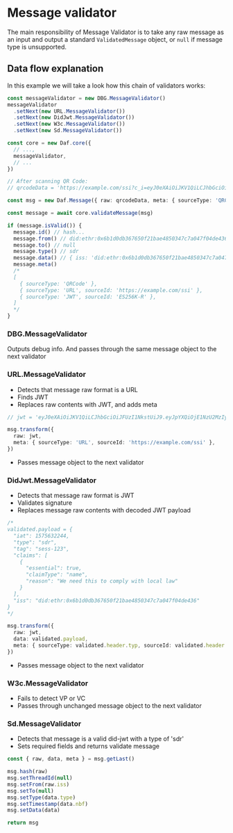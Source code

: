 # Message validator

The main responsibility of Message Validator is to take any raw message as an input and output a standard `ValidatedMessage` object, or `null` if message type is unsupported.

## Data flow explanation

In this example we will take a look how this chain of validators works:

```ts
const messageValidator = new DBG.MessageValidator()
messageValidator
  .setNext(new URL.MessageValidator())
  .setNext(new DidJwt.MessageValidator())
  .setNext(new W3c.MessageValidator())
  .setNext(new Sd.MessageValidator())

const core = new Daf.core({
  // ...,
  messageValidator,
  // ...
})

// After scanning QR Code:
// qrcodeData = 'https://example.com/ssi?c_i=eyJ0eXAiOiJKV1QiLCJhbGciOiJFUzI1NkstUiJ9.eyJpYXQiOjE1NzU2MzIyNDQsInR5cGUiOiJzZHIiLCJ0YWciOiJzZXNzLTEyMyIsImNsYWltcyI6W3siZXNzZW50aWFsIjp0cnVlLCJjbGFpbVR5cGUiOiJuYW1lIiwicmVhc29uIjoiV2UgbmVlZCB0aGlzIHRvIGNvbXBseSB3aXRoIGxvY2FsIGxhdyJ9XSwiaXNzIjoiZGlkOmV0aHI6MHg2YjFkMGRiMzY3NjUwZjIxYmFlNDg1MDM0N2M3YTA0N2YwNGRlNDM2In0.lhv_sGFQX0258CJF50J9cRdF7mmzo9Jx137oWTu0VF3A1CkEI88dDYA5Usj0HKH_2tHKA5b-S1_Akb-mDz9v9QE'

const msg = new Daf.Message({ raw: qrcodeData, meta: { sourceType: 'QRCode' })

const message = await core.validateMessage(msg)

if (message.isValid()) {
  message.id() // hash...
  message.from() // did:ethr:0x6b1d0db367650f21bae4850347c7a047f04de436
  message.to() // null
  message.type() // sdr
  message.data() // { iss: 'did:ethr:0x6b1d0db367650f21bae4850347c7a047f04de436', tag: 'sess-123, claims: [{claimType: 'name', ...}] ...
  message.meta()
  /*
  [
    { sourceType: 'QRCode' },
    { sourceType: 'URL', sourceId: 'https://example.com/ssi' },
    { sourceType: 'JWT', sourceId: 'ES256K-R' },
  ]
  */
}

```

### DBG.MessageValidator

Outputs debug info. And passes through the same message object to the next validator

### URL.MessageValidator

- Detects that message raw format is a URL
- Finds JWT
- Replaces raw contents with JWT, and adds meta

```ts
// jwt = 'eyJ0eXAiOiJKV1QiLCJhbGciOiJFUzI1NkstUiJ9.eyJpYXQiOjE1NzU2MzIyNDQsInR5cGUiOiJzZHIiLCJ0YWciOiJzZXNzLTEyMyIsImNsYWltcyI6W3siZXNzZW50aWFsIjp0cnVlLCJjbGFpbVR5cGUiOiJuYW1lIiwicmVhc29uIjoiV2UgbmVlZCB0aGlzIHRvIGNvbXBseSB3aXRoIGxvY2FsIGxhdyJ9XSwiaXNzIjoiZGlkOmV0aHI6MHg2YjFkMGRiMzY3NjUwZjIxYmFlNDg1MDM0N2M3YTA0N2YwNGRlNDM2In0.lhv_sGFQX0258CJF50J9cRdF7mmzo9Jx137oWTu0VF3A1CkEI88dDYA5Usj0HKH_2tHKA5b-S1_Akb-mDz9v9QE'

msg.transform({
  raw: jwt,
  meta: { sourceType: 'URL', sourceId: 'https://example.com/ssi' },
})
```

- Passes message object to the next validator

### DidJwt.MessageValidator

- Detects that message raw format is JWT
- Validates signature
- Replaces message raw contents with decoded JWT payload

```ts
/*
validated.payload = {
  "iat": 1575632244,
  "type": "sdr",
  "tag": "sess-123",
  "claims": [
    {
      "essential": true,
      "claimType": "name",
      "reason": "We need this to comply with local law"
    }
  ],
  "iss": "did:ethr:0x6b1d0db367650f21bae4850347c7a047f04de436"
}
*/

msg.transform({
  raw: jwt,
  data: validated.payload,
  meta: { sourceType: validated.header.typ, sourceId: validated.header.alg },
})
```

- Passes message object to the next validator

### W3c.MessageValidator

- Fails to detect VP or VC
- Passes through unchanged message object to the next validator

### Sd.MessageValidator

- Detects that message is a valid did-jwt with a type of 'sdr'
- Sets required fields and returns validate message

```ts
const { raw, data, meta } = msg.getLast()

msg.hash(raw)
msg.setThreadId(null)
msg.setFrom(raw.iss)
msg.setTo(null)
msg.setType(data.type)
msg.setTimestamp(data.nbf)
msg.setData(data)

return msg
```
